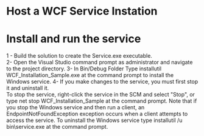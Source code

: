 # Host a WCF Service Instation

# Install and run the service

1 - Build the solution to create the Service.exe executable.  <br>
2- Open the Visual Studio  command prompt as administrator and navigate to the project directory.
3- In Bin/Debug Folder Type installutil WCF_Installation_Sample.exe at the command prompt to install the Windows service.
4- If you make changes to the service, you must first stop it and uninstall it. \
To stop the service, right-click the service in the SCM and select "Stop",
or type net stop WCF_Installation_Sample at the command prompt.
Note that if you stop the Windows service and then run a client,
an EndpointNotFoundException exception occurs when a client attempts to access the service. To uninstall the Windows service
type installutil /u bin\service.exe at the command prompt.



